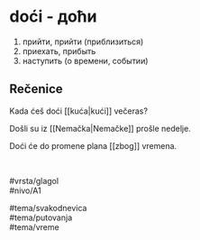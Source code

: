 # doći - доћи

1. прийти, прийти (приблизиться)  
2. приехать, прибыть  
3. наступить (о времени, событии)

## Rečenice

Kada ćeš doći [[kuća|kući]] večeras?

Došli su iz [[Nemačka|Nemačke]] prošle nedelje.

Doći će do promene plana [[zbog]] vremena.

<br>

#vrsta/glagol  
#nivo/A1  

#tema/svakodnevica  
#tema/putovanja  
#tema/vreme  
